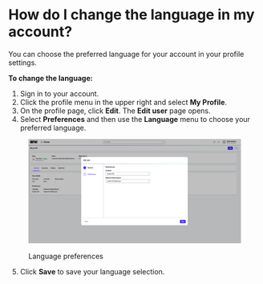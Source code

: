 # How do I change the language in my account?

You can choose the preferred language for your account in your profile settings.&#x20;

**To change the language:**&#x20;

1. Sign in to your account.
2. Click the profile menu in the upper right and select **My Profile**.&#x20;
3. On the profile page, click **Edit**. The **Edit user** page opens.
4. Select **Preferences** and then use the **Language** menu to choose your preferred language.

<figure><img src="../../.gitbook/assets/image (3).png" alt=""><figcaption><p>Language preferences</p></figcaption></figure>

5. Click **Save** to save your language selection.
